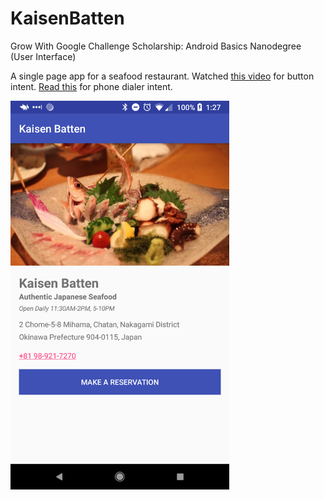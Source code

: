 # KaisenBatten

Grow With Google Challenge Scholarship: Android Basics Nanodegree (User Interface)

A single page app for a seafood restaurant. Watched <a href="https://www.youtube.com/watch?v=FXS2UsZWhok">this video</a> for button intent. <a href="https://stackoverflow.com/questions/11699819/how-do-i-get-the-dialer-to-open-with-phone-number-displayed?utm_medium=organic&utm_source=google_rich_qa&utm_campaign=google_rich_qa">Read this</a> for phone dialer intent.

<img src="device-2018-04-25-132804.png" width="350">
